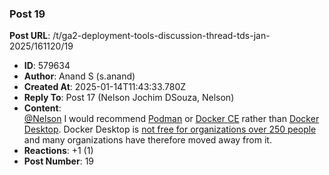 ### Post 19
**Post URL**: /t/ga2-deployment-tools-discussion-thread-tds-jan-2025/161120/19
- **ID**: 579634
- **Author**: Anand S (s.anand)
- **Created At**: 2025-01-14T11:43:33.780Z
- **Reply To**: Post 17 (Nelson Jochim DSouza, Nelson)
- **Content**:  
  <a class="mention" href="/u/nelson">@Nelson</a> I would recommend <a href="https://podman.io/">Podman</a> or <a href="https://docs.docker.com/engine/install/ubuntu/">Docker CE</a> rather than <a href="https://www.docker.com/products/docker-desktop/">Docker Desktop</a>.
Docker Desktop is <a href="https://docs.docker.com/subscription/desktop-license/">not free for organizations over 250 people</a> and many organizations have therefore moved away from it.
- **Reactions**: +1 (1)
- **Post Number**: 19

